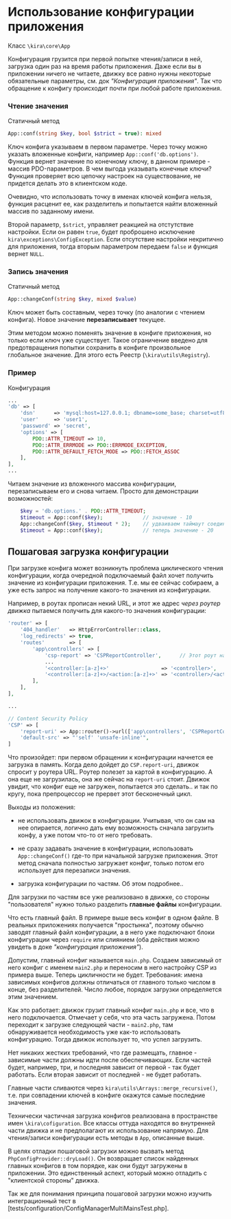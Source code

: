 # Использование конфигурации приложения

Класс `\kira\core\App`

Конфигурация грузится при первой попытке чтения/записи в ней, загрузка один раз на время работы приложения. Даже если вы в приложении ничего не читаете, движку все равно нужны некоторые обязательные параметры, см. док *"Конфигурация приложения"*. Так что обращение к конфигу происходит почти при любой работе приложения.

### Чтение значения

Статичный метод

```PHP
App::conf(string $key, bool $strict = true): mixed
```

Ключ конфига указываем в первом параметре. Через точку можно указать вложенные конфиги, например `App::conf('db.options')`. Функция вернет значение по конечному ключу, в данном примере - массив PDO-параметров. В чем выгода указывать конечные ключи? Функция проверяет всю цепочку настроек на существование, не придется делать это в клиентском коде.

Очевидно, что использовать точку в именах ключей конфига нельзя, функция расценит ее, как разделитель и попытается найти вложенный массив по заданному имени.

Второй параметр, `$strict`, управляет реакцией на отстутствие настройки. Если он равен `true`, будет проброшено исключение `kira\exceptions\ConfigException`. Если отсутствие настройки некритично для приложения, тогда вторым параметром передаем `false` и функция вернет `NULL`.

### Запись значения

Статичный метод

```PHP
App::changeConf(string $key, mixed $value)
```

Ключ может быть составным, через точку (по аналогии с чтением конфига). Новое значение **перезаписывает** текущее.

Этим методом можно поменять значение в конфиге приложения, но только если ключ уже существует. Такое ограничение введено для предотвращения попытки сохранить в конфиге произвольное глобальное значение. Для этого есть Реестр (`\kira\utils\Registry`).

### Пример

Конфигурация

```php
...
'db' => [
    'dsn'      => 'mysql:host=127.0.0.1; dbname=some_base; charset=utf8',
    'user'     => 'user1',
    'password' => 'secret',
    'options' => [
        PDO::ATTR_TIMEOUT => 10,
        PDO::ATTR_ERRMODE => PDO::ERRMODE_EXCEPTION,
        PDO::ATTR_DEFAULT_FETCH_MODE => PDO::FETCH_ASSOC
    ],
],
...
```

Читаем значение из вложенного массива конфигурации, перезаписываем его и снова читаем. Просто для демонстрации возможностей:

```php
    $key = 'db.options.' . PDO::ATTR_TIMEOUT;
    $timeout = App::conf($key);             // значение - 10
    App::changeConf($key, $timeout * 2);    // удваиваем таймаут соединения с БД
    $timeout = App::conf($key);             // теперь значение - 20
```

## Пошаговая загрузка конфигурации

При загрузке конфига может возникнуть проблема циклического чтения конфигурации, когда очередной подключаемый файл хочет получить значение из конфигурации приложения. Т.е. мы ее сейчас собираем, а уже есть запрос на получение какого-то значения из конфигурации.

Например, в роутах прописан некий URL, и этот же адрес *через роутер движка* пытаемся получить для какого-то значения конфигурации:

```php
'router' => [
    '404_handler'   => HttpErrorController::class,
    'log_redirects' => true,
    'routes'        => [
        'app\controllers' => [
            'csp-report' => 'CSPReportController',      // Этот роут нас интересует
            ...
            '<controller:[a-z]+>'                 => '<controller>',
            '<controller:[a-z]+>/<action:[a-z]+>' => '<controller>/<action>',
        ],
    ],
],

...

// Content Security Policy
'CSP' => [
    'report-uri' => App::router()->url(['app\controllers', 'CSPReportController']),  // Тут его просим из конфига
    'default-src' => "'self' 'unsafe-inline'",
]
```

Что произойдет: при первом обращении к конфигурации начнется ее загрузка в память. Когда дело дойдет до `CSP.report-uri`, движок спросит у роутера URL. Роутер полезет за картой в конфигурацию. А она еще не загрузилась, она же сейчас на `report-uri` стоит. Движок увидит, что конфиг еще не загружен, попытается это сделать.. и так по кругу, пока препроцессор не прервет этот бесконечный цикл.

Выходы из положения:

- не использовать движок в конфигурации. Учитывая, что он сам на нее опирается, логично дать ему возможность сначала загрузить конфу, а уже потом что-то от него требовать.

- не сразу задавать значение в конфигурации, использовать `App::changeConf()` где-то при начальной загрузке приложения. Этот метод сначала полностью загружает конфиг, только потом его использует для перезаписи значения.

- загрузка конфигурации по частям. Об этом подробнее..

Для загрузки по частям все уже реализовано в движке, со стороны "пользователя" нужно только разделить **главные файлы** конфигурации.

Что есть главный файл. В примере выше весь конфиг в одном файле. В реальных приложениях получается "простынка", поэтому обычно заводят главный файл конфигурации, а в него уже подключают блоки конфигурации через `require` или слиянием (оба действия можно увидеть в доке *"конфигурация приложения"*).

Допустим, главный конфиг называется `main.php`. Создаем зависимый от него конфиг с именем `main2.php` и переносим в него настройку CSP из примера выше. Теперь цикличности не будет. Требования: имена зависимых конфигов должны отличаться от главного только числом в конце, без разделителей. Число любое, порядок загрузки определяется этим значением.

Как это работает: движок грузит главный конфиг `main.php` и все, что в него подключается. Отмечает у себя, что эта часть загружена. Потом переходит к загрузке следующей части - `main2.php`, там обнаруживается необходимость уже как-то использовать конфигурацию. Тогда движок использует то, что успел загрузить.

Нет никаких жестких требований, что где размещать, главное - зависимые части должны идти после обеспечивающих. Если частей будет, например, три, и последняя зависит от первой - так будет работать. Если вторая зависит от последней - не будет работать.

Главные части сливаются через `kira\utils\Arrays::merge_recursive()`, т.е. при совпадении ключей в конфиге окажутся самые последние значения.

Технически частичная загрузка конфигов реализована в пространстве имен `\kira\cofiguration`. Все классы оттуда находятся во внутренней части движка и не предполагают их использование напрямую. Для чтения/записи конфигурации есть методы в `App`, описанные выше.

В целях отладки пошаговой загрузки можно вызвать метод `PhpConfigProvider::dryLoad()`. Он возвращает список найденных главных конфигов в том порядке, как они будут загружены в приложении. Это единственный аспект, который можно отладить с "клиентской стороны" движка.

Так же для понимания принципа пошаговой загрузки можно изучить интеграционный тест в \[tests/configuration/ConfigManagerMultiMainsTest.php].

